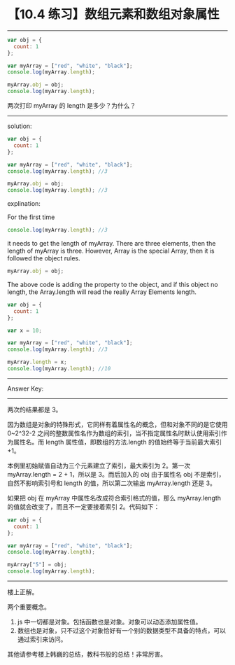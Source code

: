 # 【10.4 练习】数组元素和数组对象属性

---

```javascript
var obj = {
  count: 1
};

var myArray = ["red", "white", "black"];
console.log(myArray.length);

myArray.obj = obj;
console.log(myArray.length);
```

两次打印 myArray 的 length 是多少？为什么？

---

solution:

```javascript
var obj = {
  count: 1
};

var myArray = ["red", "white", "black"];
console.log(myArray.length); //3

myArray.obj = obj;
console.log(myArray.length); //3
```

explination:

For the first time

```javascript
console.log(myArray.length); //3
```

it needs to get the length of myArray. There are three elements, then the length of myArray is three. However, Array is the special Array, then it is followed the object rules.

```javascript
myArray.obj = obj;
```

The above code is adding the property to the object, and if this object no length, the Array.length will read the really Array Elements length.

```javascript
var obj = {
  count: 1
};

var x = 10;

var myArray = ["red", "white", "black"];
console.log(myArray.length); //3

myArray.length = x;
console.log(myArray.length); //10
```

---

Answer Key:

---

两次的结果都是 3。

因为数组是对象的特殊形式，它同样有着属性名的概念，但和对象不同的是它使用 0~2^32-2 之间的整数属性名作为数组的索引，当不指定属性名时默认使用索引作为属性名。而 length 属性值，即数组的方法.length 的值始终等于当前最大索引+1。

本例里初始赋值自动为三个元素建立了索引，最大索引为 2。第一次 myArray.length = 2 + 1，所以是 3。而后加入的 obj 由于属性名 obj 不是索引，自然不影响索引号和 length 的值，所以第二次输出 myArray.length 还是 3。

如果把 obj 在 myArray 中属性名改成符合索引格式的值，那么 myArray.length 的值就会改变了，而且不一定要接着索引 2。代码如下：

```javascript
var obj = {
  count: 1
};

var myArray = ["red", "white", "black"];
console.log(myArray.length);

myArray["5"] = obj;
console.log(myArray.length);
```

---

楼上正解。

两个重要概念。

1. js 中一切都是对象。包括函数也是对象。对象可以动态添加属性值。
1. 数组也是对象，只不过这个对象恰好有一个别的数据类型不具备的特点，可以通过索引来访问。

其他请参考楼上韩巍的总结，教科书般的总结！非常厉害。
